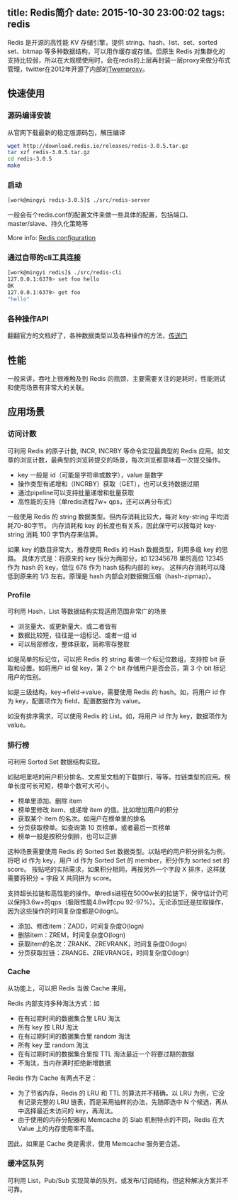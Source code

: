 title: Redis简介
date: 2015-10-30 23:00:02
tags: redis
---

Redis 是开源的高性能 KV 存储引擎，提供 string、hash、list、set、sorted set、bitmap 等多种数据结构，可以用作缓存或存储。但原生 Redis 对集群化的支持比较弱，所以在大规模使用时，会在redis的上层再封装一层proxy来做分布式管理，twitter在2012年开源了内部的[Twemproxy](https://github.com/twitter/twemproxy)。

## 快速使用

### 源码编译安装

从官网下载最新的稳定版源码包，解压编译
``` bash
wget http://download.redis.io/releases/redis-3.0.5.tar.gz
tar xzf redis-3.0.5.tar.gz
cd redis-3.0.5
make
```

### 启动

``` bash
[work@mingyi redis-3.0.5]$ ./src/redis-server
```
一般会有个redis.conf的配置文件来做一些具体的配置，包括端口、master/slave、持久化策略等

More info: [Redis configuration](http://redis.io/topics/config)

### 通过自带的cli工具连接

``` bash
[work@mingyi redis]$ ./src/redis-cli
127.0.0.1:6379> set foo hello
OK
127.0.0.1:6379> get foo
"hello"
```

### 各种操作API

翻翻官方的文档好了，各种数据类型以及各种操作的方法，[传送门](http://redis.io/commands)

## 性能

一般来讲，吞吐上很难触及到 Redis 的瓶颈，主要需要关注的是耗时，性能测试和使用场景有非常大的关联。

## 应用场景

### 访问计数

可利用 Redis 的原子计数, INCR, INCRBY 等命令实现最典型的 Redis 应用。如文章的浏览计数，最典型的浏览转提交的场景，每次浏览都意味着一次提交操作。

* key 一般是 id（可能是字符串或数字），value 是数字
* 操作类型有递增和（INCRBY）获取（GET），也可以支持数据过期
* 通过pipeline可以支持批量递增和批量获取
* 高性能的支持（单redis进程7w+ qps，还可以再分布式）

一般使用 Redis 的 string 数据类型。但内存消耗比较大，每对 key-string 平均消耗70-80字节。 内存消耗和 key 的长度也有关系，因此保守可以按每对 key-string 消耗 100 字节内存来估算。

如果 key 的数目非常大，推荐使用 Redis 的 Hash 数据类型，利用多级 key 的思路。 具体方式是：将原来的 key 拆分为两部分，如 12345678 里的高位 12345 作为 hash 的 key，低位 678 作为 hash 结构内部的 key。 这样内存消耗可以降低到原来的 1/3 左右。原理是 hash 内部会对数据做压缩（hash-zipmap）。

### Profile

可利用 Hash，List 等数据结构实现适用范围非常广的场景

* 浏览量大、或更新量大、或二者皆有
* 数据比较短，往往是一组标记、或者一组 id
* 可以局部修改，整体获取，简称零存整取

如是简单的标记位，可以把 Redis 的 string 看做一个标记位数组，支持按 bit 获取和设置。如将用户 id 做 key，第 2 个 bit 存储用户是否会员，第 3 个 bit 标记用户的性别。

如是三级结构，key->field->value，需要使用 Redis 的 hash。如，将用户 id 作为 key，配置项作为 field，配置数据作为 value。

如没有排序需求，可以使用 Redis 的 List。如，将用户 id 作为 key，数据项作为 value。

### 排行榜

可利用 Sorted Set 数据结构实现。

如贴吧里吧的用户积分排名、文库里文档的下载排行，等等。拉链类型的应用。榜单长度可长可短，榜单个数可大可小。

* 榜单里添加、删除 item
* 榜单里修改 item、或递增 item 的值。比如增加用户的积分
* 获取某个 item 的名次。如用户在榜单里的排名
* 分页获取榜单。如查询第 10 页榜单，或者最后一页榜单
* 榜单一般是按积分倒排，也可以正排

这种场景需要使用 Redis 的 Sorted Set 数据类型。以贴吧的用户积分排名为例，将吧 id 作为 key，用户 id 作为 Sorted Set 的 member，积分作为 sorted set 的 score。 按贴吧的实际需求，如果积分相同，再按另外一个字段 X 排序，这样就需要将积分 + 字段 X 共同拼为 score。

支持超长拉链和高性能的操作。单redis进程在5000w长的拉链下，保守估计仍可以保持3.6w+的qps（极限性能4.8w时cpu 92-97%）。无论添加还是拉取操作，因为这些操作的时间复杂度都是O(logn)。

* 添加、修改item：ZADD，时间复杂度O(logn)
* 删除item：ZREM，时间复杂度O(logn)
* 获取item的名次：ZRANK、ZREVRANK，时间复杂度O(logn)
* 分页获取拉链：ZRANGE、ZREVRANGE，时间复杂度O(logn)

### Cache

从功能上，可以把 Redis 当做 Cache 来用。

Redis 内部支持多种淘汰方式：如

* 在有过期时间的数据集合里 LRU 淘汰
* 所有 key 按 LRU 淘汰
* 在有过期时间的数据集合里 random 淘汰
* 所有 key 里 random 淘汰
* 在有过期时间的数据集合里按 TTL 淘汰最近一个将要过期的数据
* 不淘汰，当内存满时拒绝新增数据

Redis 作为 Cache 有两点不足：

+ 为了节省内存，Redis 的 LRU 和 TTL 的算法并不精确。以 LRU 为例，它没有记录完整的 LRU 链表，而是采用抽样的办法，先随即选中 N 个候选，再从中选择最近未访问的 key，再淘汰。
+ 由于使用的内存分配器和 Memcache 的 Slab 机制特点的不同，Redis 在大 Value 上的内存使用率不高。

因此，如果是 Cache 类是需求，使用 Memcache 服务更合适。

### 缓冲区队列

可利用 List，Pub/Sub 实现简单的队列，或发布/订阅结构，但这种解决方案并不可靠。
